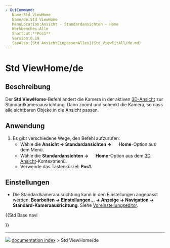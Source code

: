 ```yaml
---
- GuiCommand:
   Name:Std ViewHome
   Name/de:Std ViewHome
   MenuLocation:Ansicht - Standardansichten - Home
   Workbenches:Alle
   Shortcut:**Pos1**
   Version:0.19
   SeeAlso:[Std AnsichtEinpassenAlles](Std_ViewFitAll/de.md)
---
```


# Std ViewHome/de

## Beschreibung

Der **Std ViewHome**-Befehl ändert die Kamera in der aktiven [3D-Ansicht](3D_view/de.md) zur Standardkameraausrichtung. Dann zoomt und schenkt die Kamera, so dass alle sichtbaren Objeke in die Ansicht passen.

## Anwendung

1.  Es gibt verschiedene Wege, den Befehl aufzurufen:
    -   Wähle die **Ansicht → Standardansichten → <img src="images/Std_ViewHome.svg" width=16px> Home**-Option aus dem Menü.
    -   Wähle die **Standardansichten → <img src="images/Std_ViewHome.svg" width=16px> Home**-Option aus dem [3D Ansicht](3D_view/de.md)-Kontextmenü.
    -   Verwende das Tastenkürzel: **Pos1**.

## Einstellungen

-   Die Standardkameraausrichtung kann in den Einstellungen angepasst werden: **Bearbeiten → Einstellungen... → Anzeige → Navigation → Standard-Kameraausrichtung**. Siehe [Voreinstellungseditor](Preferences_Editor/de#Navigation.md).





{{Std Base navi

}}



---
![](images/Button_right.svg) [documentation index](../README.md) > Std ViewHome/de
